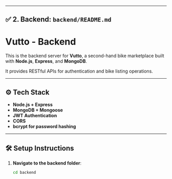 
---

## ✅ **2. Backend: `backend/README.md`**

# Vutto - Backend

This is the backend server for **Vutto**, a second-hand bike marketplace built with **Node.js**, **Express**, and **MongoDB**.

It provides RESTful APIs for authentication and bike listing operations.

---

## ⚙️ Tech Stack

- **Node.js + Express**
- **MongoDB + Mongoose**
- **JWT Authentication**
- **CORS**
- **bcrypt for password hashing**

---

## 🛠️ Setup Instructions

1. **Navigate to the backend folder**:
   ```bash
   cd backend
